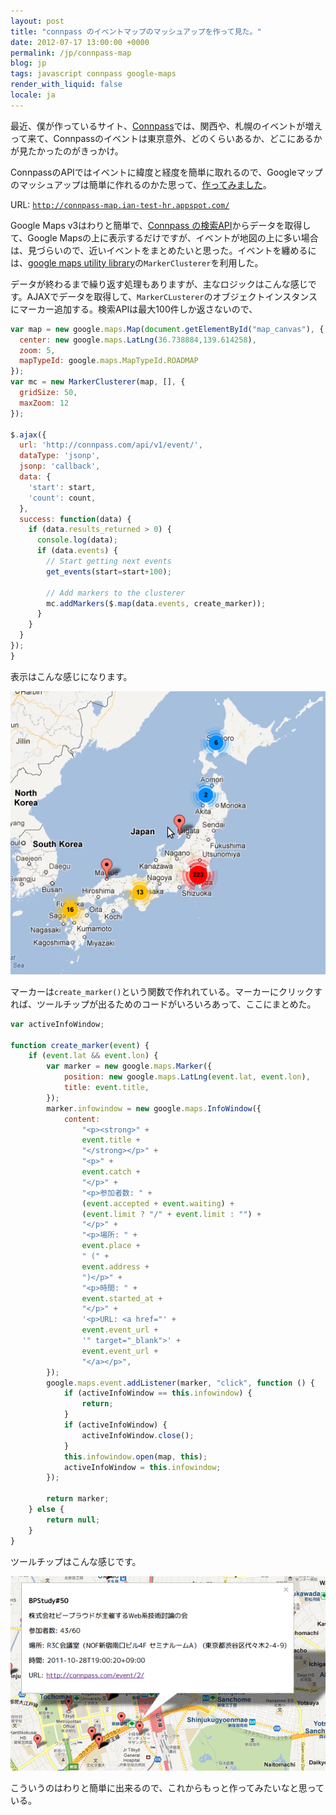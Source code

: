```yaml
---
layout: post
title: "connpass のイベントマップのマッシュアップを作って見た。"
date: 2012-07-17 13:00:00 +0000
permalink: /jp/connpass-map
blog: jp
tags: javascript connpass google-maps
render_with_liquid: false
locale: ja
---
```


最近、僕が作っているサイト、[Connpass](http://connpass.com/)では、関西や、札幌のイベントが増えって来て、Connpassのイベントは東京意外、どのくらいあるか、どこにあるかが見たかったのがきっかけ。

ConnpassのAPIではイベントに緯度と経度を簡単に取れるので、Googleマップのマッシュアップは簡単に作れるのかた思って、[作ってみました](http://connpass-map.ian-test-hr.appspot.com/)。

URL: [`http://connpass-map.ian-test-hr.appspot.com/`](http://connpass-map.ian-test-hr.appspot.com/)

Google Maps v3はわりと簡単で、[Connpass の検索API](http://connpass.com/about/api/)からデータを取得して、Google Mapsの上に表示するだけですが、イベントが地図の上に多い場合は、見づらいので、近いイベントをまとめたいと思った。イベントを纏めるには、[google maps utility library](https://code.google.com/p/google-maps-utility-library-v3/)の`MarkerClusterer`を利用した。

データが終わるまで繰り返す処理もありますが、主なロジックはこんな感じです。AJAXでデータを取得して、`MarkerCLusterer`のオブジェクトインスタンスにマーカー追加する。検索APIは最大100件しか返さないので、

```javascript
var map = new google.maps.Map(document.getElementById("map_canvas"), {
  center: new google.maps.LatLng(36.738884,139.614258),
  zoom: 5,
  mapTypeId: google.maps.MapTypeId.ROADMAP
});
var mc = new MarkerClusterer(map, [], {
  gridSize: 50,
  maxZoom: 12
});

$.ajax({
  url: 'http://connpass.com/api/v1/event/',
  dataType: 'jsonp',
  jsonp: 'callback',
  data: {
    'start': start,
    'count': count,
  },
  success: function(data) {
    if (data.results_returned > 0) {
      console.log(data);
      if (data.events) {
        // Start getting next events
        get_events(start=start+100);

        // Add markers to the clusterer
        mc.addMarkers($.map(data.events, create_marker));
      }
    }
  }
});
}
```

表示はこんな感じになります。

![](/assets/images/680/connpass_map_big.png)

マーカーは`create_marker()`という関数で作れれている。マーカーにクリックすれば、ツールチップが出るためのコードがいろいろあって、ここにまとめた。

```javascript
var activeInfoWindow;

function create_marker(event) {
    if (event.lat && event.lon) {
        var marker = new google.maps.Marker({
            position: new google.maps.LatLng(event.lat, event.lon),
            title: event.title,
        });
        marker.infowindow = new google.maps.InfoWindow({
            content:
                "<p><strong>" +
                event.title +
                "</strong></p>" +
                "<p>" +
                event.catch +
                "</p>" +
                "<p>参加者数: " +
                (event.accepted + event.waiting) +
                (event.limit ? "/" + event.limit : "") +
                "</p>" +
                "<p>場所: " +
                event.place +
                " (" +
                event.address +
                ")</p>" +
                "<p>時間: " +
                event.started_at +
                "</p>" +
                '<p>URL: <a href="' +
                event.event_url +
                '" target="_blank">' +
                event.event_url +
                "</a></p>",
        });
        google.maps.event.addListener(marker, "click", function () {
            if (activeInfoWindow == this.infowindow) {
                return;
            }
            if (activeInfoWindow) {
                activeInfoWindow.close();
            }
            this.infowindow.open(map, this);
            activeInfoWindow = this.infowindow;
        });

        return marker;
    } else {
        return null;
    }
}
```

ツールチップはこんな感じです。

![image](/assets/images/680/connpass_map_tooltip_big.png)

こういうのはわりと簡単に出来るので、これからもっと作ってみたいなと思っている。
